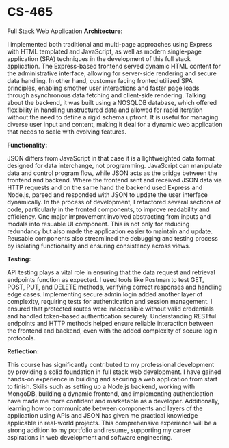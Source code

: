 # CS-465
Full Stack Web Application
**Architecture**: 

I implemented both traditional and multi-page approaches using Express with HTML templated and JavaScript, as well as modern single-page application (SPA) techniques in the development of this full stack application. The Express-based frontend served dynamic HTML content for the administrative interface, allowing for server-side rendering and secure data handling. In other hand, customer facing fronted utilized SPA principles, enabling smother user interactions and faster page loads through asynchronous data fetching and client-side rendering.
Talking about the backend, it was built using a NOSQLDB database, which offered flexibility in handling unstructured data and allowed for rapid iteration without the need to define a rigid schema upfront. It is useful for managing diverse user input and content, making it deal for a dynamic web application that needs to scale with evolving features.

**Functionality:**

JSON differs from JavaScript in that case it is a lightweighted data format designed for data interchange, not programming. JavaScript can manipulate data and control program flow, while JSON acts as the bridge between the frontend and backend. Where the frontend sent and received JSON data via HTTP requests and on the same hand the backend used Express and Node.js, parsed and responded with JSON to update the user interface dynamically.
In the process of development, I refactored several sections of code, particularly in the fronted components, to improve readability and efficiency. One major improvement involved abstracting from inputs and modals into resuable UI component. This is not only for reducing redundancy but also made the application easier to maintain and update. Reusable components also streamlined the debugging and testing process by isolating functionality and ensuring consistency across views.

**Testing:**

API testing plays a vital role in ensuring that the data request and retrieval endpoints function as expected. I used tools like Postman to test GET, POST, PUT, and DELETE methods, verifying correct responses and handling edge cases. Implementing secure admin login added another layer of complexity, requiring tests for authentication and session management. I ensured that protected routes were inaccessible without valid credentials and handled token-based authentication securely. Understanding RESTful endpoints and HTTP methods helped ensure reliable interaction between the frontend and backend, even with the added complexity of secure login protocols.

**Reflection:**

This course has significantly contributed to my professional development by providing a solid foundation in full stack web development. I have gained hands-on experience in building and securing a web application from start to finish. Skills such as setting up a Node.js backend, working with MongoDB, building a dynamic frontend, and implementing authentication have made me more confident and marketable as a developer. Additionally, learning how to communicate between components and layers of the application using APIs and JSON has given me practical knowledge applicable in real-world projects. This comprehensive experience will be a strong addition to my portfolio and resume, supporting my career aspirations in web development and software engineering.

